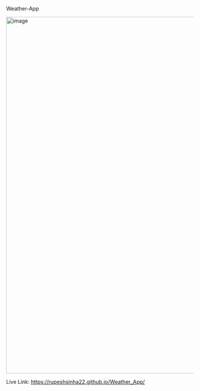 Weather-App

<img width="960" alt="image" src="https://github.com/RupeshSinha22/Weather_App/assets/119124076/23d6641f-efdd-4b1d-bf94-d1fcad6f3030">


Live Link: https://rupeshsinha22.github.io/Weather_App/

